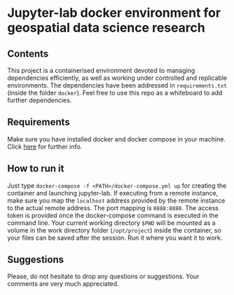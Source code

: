 # Jupyter-lab docker environment for geospatial data science research



## Contents

This project is a containerised environment devoted to managing dependencies efficiently, as well as working under controlled and replicable environments. 
The dependencies have been addressed in `requirements.txt` (inside the folder `docker`). Feel free to use this repo as a whiteboard to add further dependencies. 


## Requirements

Make sure you have installed docker and docker compose in your machine. Click [here](https://docs.docker.com/compose/install/) for further info.


## How to run it

Just type `docker-compose -f <PATH>/docker-compose.yml up` for creating the container and launching jupyter-lab.
If executing from a remote instance, make sure you map the `localhost` address provided by the remote instance to the actual remote address. 
The port mapping is  `8888:8888`.
The access token is provided once the docker-compose command is executed in the command line.
Your current working directory `$PWD` will be mounted as a volume in the work directory folder (`/opt/project`) inside the container, so your files can be saved after the session.
Run it where you want it to work.

## Suggestions
Please, do not hesitate to drop any questions or suggestions. Your comments are very much appreciated. 

